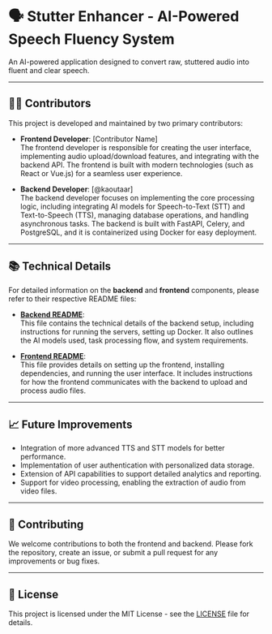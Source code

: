 # 🗣️ Stutter Enhancer - AI-Powered Speech Fluency System

An AI-powered application designed to convert raw, stuttered audio into fluent and clear speech.

---

## 👨‍💻 Contributors

This project is developed and maintained by two primary contributors:

- **Frontend Developer**: [Contributor Name]  
  The frontend developer is responsible for creating the user interface, implementing audio upload/download features, and integrating with the backend API. The frontend is built with modern technologies (such as React or Vue.js) for a seamless user experience.

- **Backend Developer**: [@kaoutaar]  
  The backend developer focuses on implementing the core processing logic, including integrating AI models for Speech-to-Text (STT) and Text-to-Speech (TTS), managing database operations, and handling asynchronous tasks. The backend is built with FastAPI, Celery, and PostgreSQL, and it is containerized using Docker for easy deployment.

---

## 📚 Technical Details

For detailed information on the **backend** and **frontend** components, please refer to their respective README files:

- **[Backend README](./backend/README.md)**:  
  This file contains the technical details of the backend setup, including instructions for running the servers, setting up Docker. It also outlines the AI models used, task processing flow, and system requirements.

- **[Frontend README](./frontend/README.md)**:  
  This file provides details on setting up the frontend, installing dependencies, and running the user interface. It includes instructions for how the frontend communicates with the backend to upload and process audio files.

---

## 📈 Future Improvements

- Integration of more advanced TTS and STT models for better performance.
- Implementation of user authentication with personalized data storage.
- Extension of API capabilities to support detailed analytics and reporting.
- Support for video processing, enabling the extraction of audio from video files.

---

## 🤝 Contributing

We welcome contributions to both the frontend and backend. Please fork the repository, create an issue, or submit a pull request for any improvements or bug fixes.

---

## 📄 License

This project is licensed under the MIT License - see the [LICENSE](LICENSE) file for details.

